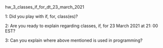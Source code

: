 hw_3_classes_if_for_dt_23_march_2021

1: Did you play with if, for, class(es)?

2: Are
you
ready
to
explain
regarding
classes, if, for
23
March
2021
at
21: 00
EST?

3: Can
you
explain
where
above
mentioned is used in programming?